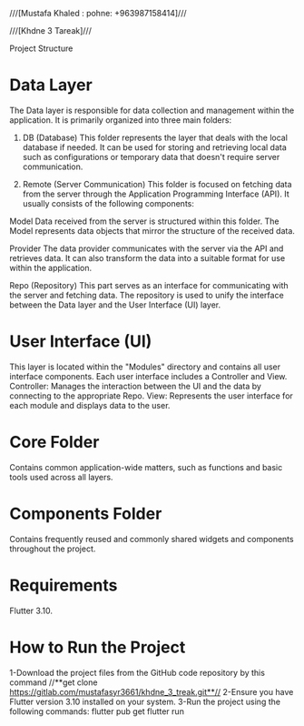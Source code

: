 ///[Mustafa Khaled : pohne: +963987158414]///

///[Khdne 3 Tareak]///

Project Structure

# Data Layer

The Data layer is responsible for data collection and management within the application. It is
primarily organized into three main folders:

1. DB (Database)
   This folder represents the layer that deals with the local database if needed. It can be used for
   storing and retrieving local data such as configurations or temporary data that doesn't require
   server communication.

2. Remote (Server Communication)
   This folder is focused on fetching data from the server through the Application Programming
   Interface (API). It usually consists of the following components:

Model
Data received from the server is structured within this folder. The Model represents data objects
that mirror the structure of the received data.

Provider
The data provider communicates with the server via the API and retrieves data. It can also transform
the data into a suitable format for use within the application.

Repo (Repository)
This part serves as an interface for communicating with the server and fetching data. The repository
is used to unify the interface between the Data layer and the User Interface (UI) layer.

# User Interface (UI)

This layer is located within the "Modules" directory and contains all user interface components.
Each user interface includes a Controller and View.
Controller: Manages the interaction between the UI and the data by connecting to the appropriate
Repo.
View: Represents the user interface for each module and displays data to the user.

# Core Folder

Contains common application-wide matters, such as functions and basic tools used across all layers.

# Components Folder

Contains frequently reused and commonly shared widgets and components throughout the project.

# Requirements

Flutter 3.10.

# How to Run the Project

1-Download the project files from the GitHub code repository by this command
//**get clone https://gitlab.com/mustafasyr3661/khdne_3_treak.git**//
2-Ensure you have Flutter version 3.10 installed on your system.
3-Run the project using the following commands:
flutter pub get
flutter run

